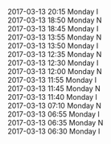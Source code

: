 2017-03-13 20:15 Monday  I  
2017-03-13 18:50 Monday  N  
2017-03-13 18:45 Monday  I  
2017-03-13 13:55 Monday  N  
2017-03-13 13:50 Monday  I  
2017-03-13 12:35 Monday  N  
2017-03-13 12:30 Monday  I  
2017-03-13 12:00 Monday  N  
2017-03-13 11:55 Monday  I  
2017-03-13 11:45 Monday  N  
2017-03-13 11:40 Monday  I  
2017-03-13 07:10 Monday  N  
2017-03-13 06:55 Monday  I  
2017-03-13 06:35 Monday  N  
2017-03-13 06:30 Monday  I  
